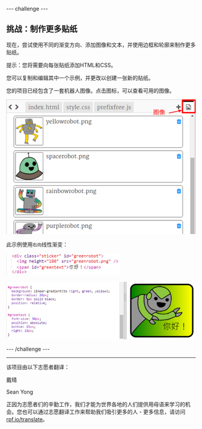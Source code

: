 --- challenge ---

## 挑战：制作更多贴纸

现在，尝试使用不同的渐变方向、添加图像和文本，并使用边框和轮廓来制作更多贴纸。

提示：您将需要向每张贴纸添加HTML和CSS。

您可以复制和编辑其中一个示例，并更改以创建一张新的贴纸。

您的项目已经包含了一套机器人图像。点击图标，可以查看可用的图像。

![截图](images/stickers-images.png)

此示例使用`右向`线性渐变：

![截图](images/stickers-green-html.png)

![截图](images/stickers-green-style.png)

--- /challenge ---


***
该项目由以下志愿者翻译：

戴晴

Sean Yong

正因为志愿者们的辛勤工作，我们才能为世界各地的人们提供用母语来学习的机会。您也可以通过志愿翻译工作来帮助我们吸引更多的人 - 更多信息，请访问[rpf.io/translate](https://rpf.io/translate)。